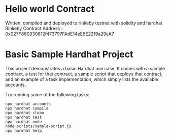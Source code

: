 # Hello world Contract
Written, compiled and deployed to rinkeby testnet with solidity and hardhat
Rinkeby Contract Address : 0x027F860330812f473797FAdE14eE6E2219a29cA7

# Basic Sample Hardhat Project

This project demonstrates a basic Hardhat use case. It comes with a sample contract, a test for that contract, a sample script that deploys that contract, and an example of a task implementation, which simply lists the available accounts.

Try running some of the following tasks:

```shell
npx hardhat accounts
npx hardhat compile
npx hardhat clean
npx hardhat test
npx hardhat node
node scripts/sample-script.js
npx hardhat help
```
